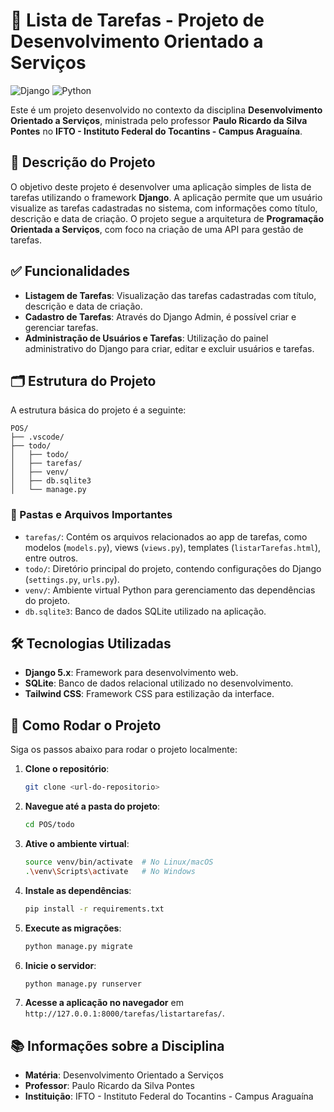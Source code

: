 # 📝 Lista de Tarefas - Projeto de Desenvolvimento Orientado a Serviços

![Django](https://img.shields.io/badge/Django-5.x-blue?logo=django&logoColor=white)
![Python](https://img.shields.io/badge/Python-3.x-blue?logo=python&logoColor=white)

Este é um projeto desenvolvido no contexto da disciplina **Desenvolvimento Orientado a Serviços**, ministrada pelo professor **Paulo Ricardo da Silva Pontes** no **IFTO - Instituto Federal do Tocantins - Campus Araguaína**.

## 🚀 Descrição do Projeto

O objetivo deste projeto é desenvolver uma aplicação simples de lista de tarefas utilizando o framework **Django**. A aplicação permite que um usuário visualize as tarefas cadastradas no sistema, com informações como título, descrição e data de criação. O projeto segue a arquitetura de **Programação Orientada a Serviços**, com foco na criação de uma API para gestão de tarefas.

## ✅ Funcionalidades

- **Listagem de Tarefas**: Visualização das tarefas cadastradas com título, descrição e data de criação.
- **Cadastro de Tarefas**: Através do Django Admin, é possível criar e gerenciar tarefas.
- **Administração de Usuários e Tarefas**: Utilização do painel administrativo do Django para criar, editar e excluir usuários e tarefas.

## 🗂️ Estrutura do Projeto

A estrutura básica do projeto é a seguinte:

```
POS/
├── .vscode/
├── todo/
│   ├── todo/
│   ├── tarefas/
│   ├── venv/
│   ├── db.sqlite3
│   └── manage.py
```

### 📁 Pastas e Arquivos Importantes

- `tarefas/`: Contém os arquivos relacionados ao app de tarefas, como modelos (`models.py`), views (`views.py`), templates (`listarTarefas.html`), entre outros.
- `todo/`: Diretório principal do projeto, contendo configurações do Django (`settings.py`, `urls.py`).
- `venv/`: Ambiente virtual Python para gerenciamento das dependências do projeto.
- `db.sqlite3`: Banco de dados SQLite utilizado na aplicação.

## 🛠️ Tecnologias Utilizadas

- **Django 5.x**: Framework para desenvolvimento web.
- **SQLite**: Banco de dados relacional utilizado no desenvolvimento.
- **Tailwind CSS**: Framework CSS para estilização da interface.

## 📝 Como Rodar o Projeto

Siga os passos abaixo para rodar o projeto localmente:

1. **Clone o repositório**:
   ```bash
   git clone <url-do-repositorio>
   ```

2. **Navegue até a pasta do projeto**:
   ```bash
   cd POS/todo
   ```

3. **Ative o ambiente virtual**:
   ```bash
   source venv/bin/activate  # No Linux/macOS
   .\venv\Scripts\activate   # No Windows
   ```

4. **Instale as dependências**:
   ```bash
   pip install -r requirements.txt
   ```

5. **Execute as migrações**:
   ```bash
   python manage.py migrate
   ```

6. **Inicie o servidor**:
   ```bash
   python manage.py runserver
   ```

7. **Acesse a aplicação no navegador** em `http://127.0.0.1:8000/tarefas/listartarefas/`.

## 📚 Informações sobre a Disciplina

- **Matéria**: Desenvolvimento Orientado a Serviços
- **Professor**: Paulo Ricardo da Silva Pontes
- **Instituição**: IFTO - Instituto Federal do Tocantins - Campus Araguaína